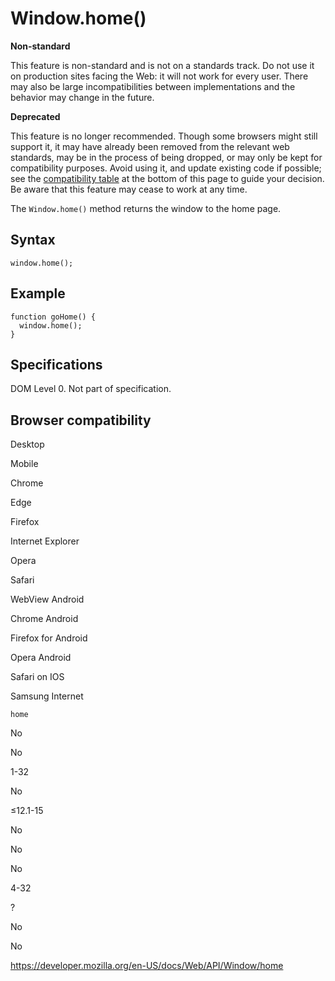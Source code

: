 Window.home()
=============

**Non-standard**

This feature is non-standard and is not on a standards track. Do not use it on production sites facing the Web: it will not work for every user. There may also be large incompatibilities between implementations and the behavior may change in the future.

**Deprecated**

This feature is no longer recommended. Though some browsers might still support it, it may have already been removed from the relevant web standards, may be in the process of being dropped, or may only be kept for compatibility purposes. Avoid using it, and update existing code if possible; see the [compatibility table](#browser_compatibility) at the bottom of this page to guide your decision. Be aware that this feature may cease to work at any time.

The `Window.home()` method returns the window to the home page.

Syntax
------

    window.home();

Example
-------

    function goHome() {
      window.home();
    }

Specifications
--------------

DOM Level 0. Not part of specification.

Browser compatibility
---------------------

Desktop

Mobile

Chrome

Edge

Firefox

Internet Explorer

Opera

Safari

WebView Android

Chrome Android

Firefox for Android

Opera Android

Safari on IOS

Samsung Internet

`home`

No

No

1-32

No

≤12.1-15

No

No

No

4-32

?

No

No

<a href="https://developer.mozilla.org/en-US/docs/Web/API/Window/home" class="_attribution-link">https://developer.mozilla.org/en-US/docs/Web/API/Window/home</a>
